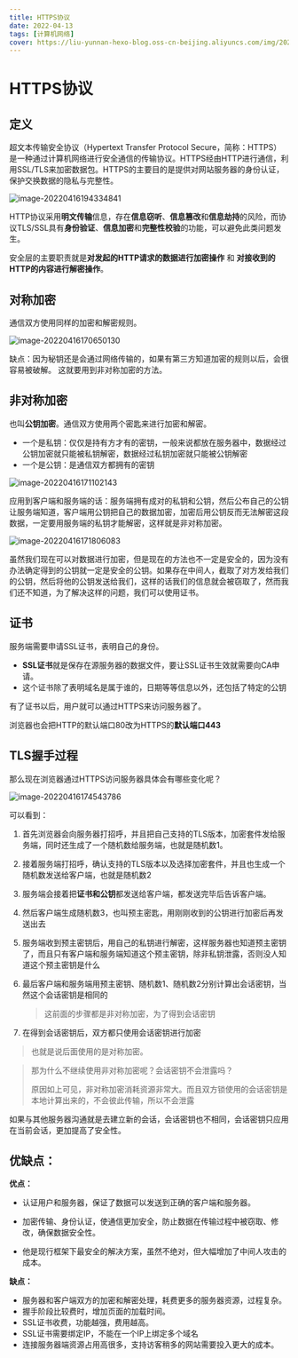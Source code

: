 ```yaml
---
title: HTTPS协议
date: 2022-04-13
tags: [计算机网络]
cover: https://liu-yunnan-hexo-blog.oss-cn-beijing.aliyuncs.com/img/202204162008088.png
---
```

# HTTPS协议

## 定义

超文本传输安全协议（Hypertext Transfer Protocol Secure，简称：HTTPS）是一种通过计算机网络进行安全通信的传输协议。HTTPS经由HTTP进行通信，利用SSL/TLS来加密数据包。HTTPS的主要目的是提供对网站服务器的身份认证，保护交换数据的隐私与完整性。

![image-20220416194334841](https://liu-yunnan-hexo-blog.oss-cn-beijing.aliyuncs.com/img/202204161943141.png)

HTTP协议采用**明文传输**信息，存在**信息窃听**、**信息篡改**和**信息劫持**的风险，而协议TLS/SSL具有**身份验证**、**信息加密**和**完整性校验**的功能，可以避免此类问题发生。

安全层的主要职责就是**对发起的HTTP请求的数据进行加密操作** 和 **对接收到的HTTP的内容进行解密操作**。

## 对称加密

通信双方使用同样的加密和解密规则。

![image-20220416170650130](https://liu-yunnan-hexo-blog.oss-cn-beijing.aliyuncs.com/img/202204161711465.png)

缺点：因为秘钥还是会通过网络传输的，如果有第三方知道加密的规则以后，会很容易被破解。 这就要用到非对称加密的方法。

## 非对称加密

也叫**公钥加密**。通信双方使用两个密匙来进行加密和解密。

- 一个是私钥：仅仅是持有方才有的密钥，一般来说都放在服务器中，数据经过公钥加密就只能被私钥解密，数据经过私钥加密就只能被公钥解密
- 一个是公钥：是通信双方都拥有的密钥

![image-20220416171102143](https://liu-yunnan-hexo-blog.oss-cn-beijing.aliyuncs.com/img/202204161711092.png)

应用到客户端和服务端的话：服务端拥有成对的私钥和公钥，然后公布自己的公钥让服务端知道，客户端用公钥把自己的数据加密，加密后用公钥反而无法解密这段数据，一定要用服务端的私钥才能解密，这样就是非对称加密。

![image-20220416171806083](https://liu-yunnan-hexo-blog.oss-cn-beijing.aliyuncs.com/img/202204161718992.png)

虽然我们现在可以对数据进行加密，但是现在的方法也不一定是安全的，因为没有办法确定得到的公钥就一定是安全的公钥。如果存在中间人，截取了对方发给我们的公钥，然后将他的公钥发送给我们，这样的话我们的信息就会被窃取了，然而我们还不知道，为了解决这样的问题，我们可以使用证书。

## 证书

服务端需要申请SSL证书，表明自己的身份。

- **SSL证书**就是保存在源服务器的数据文件，要让SSL证书生效就需要向CA申请。
- 这个证书除了表明域名是属于谁的，日期等等信息以外，还包括了特定的公钥

有了证书以后，用户就可以通过HTTPS来访问服务器了。

浏览器也会把HTTP的默认端口80改为HTTPS的**默认端口443**

## TLS握手过程

那么现在浏览器通过HTTPS访问服务器具体会有哪些变化呢？

![image-20220416174543786](https://liu-yunnan-hexo-blog.oss-cn-beijing.aliyuncs.com/img/202204161745461.png)

可以看到：

1. 首先浏览器会向服务器打招呼，并且把自己支持的TLS版本，加密套件发给服务端，同时还生成了一个随机数给服务端，也就是随机数1。

2. 接着服务端打招呼，确认支持的TLS版本以及选择加密套件，并且也生成一个随机数发送给客户端，也就是随机数2

3. 服务端会接着把**证书和公钥**都发送给客户端，都发送完毕后告诉客户端。

4. 然后客户端生成随机数3，也叫预主密匙，用刚刚收到的公钥进行加密后再发送出去

5. 服务端收到预主密钥后，用自己的私钥进行解密，这样服务器也知道预主密钥了，而且只有客户端和服务端知道这个预主密钥，除非私钥泄露，否则没人知道这个预主密钥是什么

6. 最后客户端和服务端用预主密钥、随机数1、随机数2分别计算出会话密钥，当然这个会话密钥是相同的

   > 这前面的步骤都是非对称加密，为了得到会话密钥

7.  在得到会话密钥后，双方都只使用会话密钥进行加密

   > 也就是说后面使用的是对称加密。

> 那为什么不继续使用非对称加密呢？会话密钥不会泄露吗？
>
> 原因如上可见，非对称加密消耗资源非常大。而且双方锁使用的会话密钥是本地计算出来的，不会彼此传输，所以不会泄露

如果与其他服务器沟通就是去建立新的会话，会话密钥也不相同，会话密钥只应用在当前会话，更加提高了安全性。

## 优缺点：

**优点：**

- 认证用户和服务器，保证了数据可以发送到正确的客户端和服务器。

- 加密传输、身份认证，使通信更加安全，防止数据在传输过程中被窃取、修改，确保数据安全性。
- 他是现行框架下最安全的解决方案，虽然不绝对，但大幅增加了中间人攻击的成本。

**缺点：**

- 服务器和客户端双方的加密和解密处理，耗费更多的服务器资源，过程复杂。
- 握手阶段比较费时，增加页面的加载时间。
- SSL证书收费，功能越强，费用越高。
- SSL证书需要绑定IP，不能在一个IP上绑定多个域名
- 连接服务器端资源占用高很多，支持访客稍多的网站需要投入更大的成本。